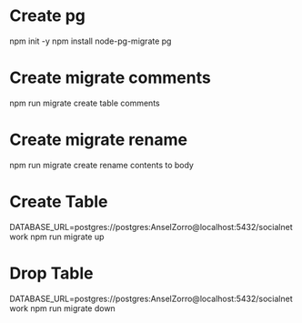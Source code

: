 # Create pg
npm init -y
npm install node-pg-migrate pg

# Create migrate comments
npm run migrate create table comments

# Create migrate rename
npm run migrate create rename contents to body

# Create Table
DATABASE_URL=postgres://postgres:AnselZorro@localhost:5432/socialnetwork npm run migrate up

# Drop Table
DATABASE_URL=postgres://postgres:AnselZorro@localhost:5432/socialnetwork npm run migrate down